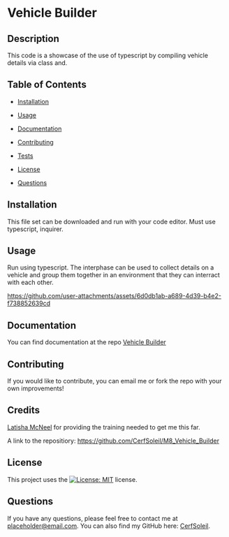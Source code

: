 # Vehicle Builder


  ## Description
  This code is a showcase of the use of typescript by compiling vehicle details via class and.


  ## Table of Contents

  - [Installation](#installation)

  - [Usage](#usage)

  - [Documentation](#documentation)

  - [Contributing](#contributing)

  - [Tests](#tests)

  - [License](#license)

  - [Questions](#questions)


  ## Installation

  This file set can be downloaded and run with your code editor. Must use typescript, inquirer.


  ## Usage

  Run using typescript. The interphase can be used to collect details on a vehicle and group them together in an environment that they can interract with each other.

  

https://github.com/user-attachments/assets/6d0db1ab-a689-4d39-b4e2-f738852639cd



  ## Documentation

  You can find documentation at the repo [Vehicle Builder](https://github.com/CerfSoleil/M8_Vehicle_Builder)


  ## Contributing

  If you would like to contribute, you can email me or fork the repo with your own improvements!


  ## Credits

  [Latisha McNeel](https://github.com/lmcneel) for providing the training needed to get me this far.

  A link to the repositiory: https://github.com/CerfSoleil/M8_Vehicle_Builder


  ## License

  This project uses the [![License: MIT](https://img.shields.io/badge/License-MIT-yellow.svg)](https://opensource.org/licenses/MIT) license.



  ## Questions

If you have any questions, please feel free to contact me at placeholder@email.com. You can also find my GitHub here: [CerfSoleil](https://github.com/CerfSoleil).

